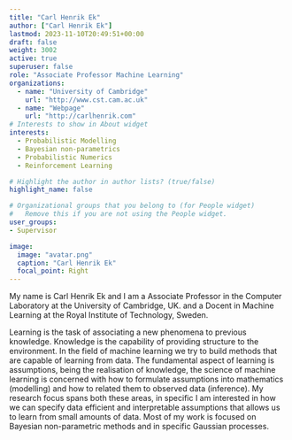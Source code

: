 ```yaml
---
title: "Carl Henrik Ek"
author: ["Carl Henrik Ek"]
lastmod: 2023-11-10T20:49:51+00:00
draft: false
weight: 3002
active: true
superuser: false
role: "Associate Professor Machine Learning"
organizations:
  - name: "University of Cambridge"
    url: "http://www.cst.cam.ac.uk"
  - name: "Webpage"
    url: "http://carlhenrik.com"
# Interests to show in About widget
interests:
  - Probabilistic Modelling
  - Bayesian non-parametrics
  - Probabilistic Numerics
  - Reinforcement Learning

# Highlight the author in author lists? (true/false)
highlight_name: false

# Organizational groups that you belong to (for People widget)
#   Remove this if you are not using the People widget.
user_groups:
- Supervisor

image:
  image: "avatar.png"
  caption: "Carl Henrik Ek"
  focal_point: Right
---
```


My name is Carl Henrik Ek and I am a Associate Professor in the Computer Laboratory at the University of Cambridge, UK. and a Docent in Machine Learning at the Royal Institute of Technology, Sweden.

Learning is the task of associating a new phenomena to previous knowledge. Knowledge is the capability of providing structure to the environment. In the field of machine learning we try to build methods that are capable of learning from data. The fundamental aspect of learning is assumptions, being the realisation of knowledge, the science of machine learning is concerned with how to formulate assumptions into mathematics (modelling) and how to related them to observed data (inference). My research focus spans both these areas, in specific I am interested in how we can specify data efficient and interpretable assumptions that allows us to learn from small amounts of data. Most of my work is focused on Bayesian non-parametric methods and in specific Gaussian processes.

